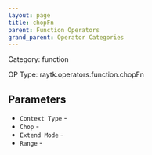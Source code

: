 ```yaml
---
layout: page
title: chopFn
parent: Function Operators
grand_parent: Operator Categories
---
```


Category: function

OP Type: raytk.operators.function.chopFn

## Parameters

* `Context Type` - 
* `Chop` - 
* `Extend Mode` - 
* `Range` -
